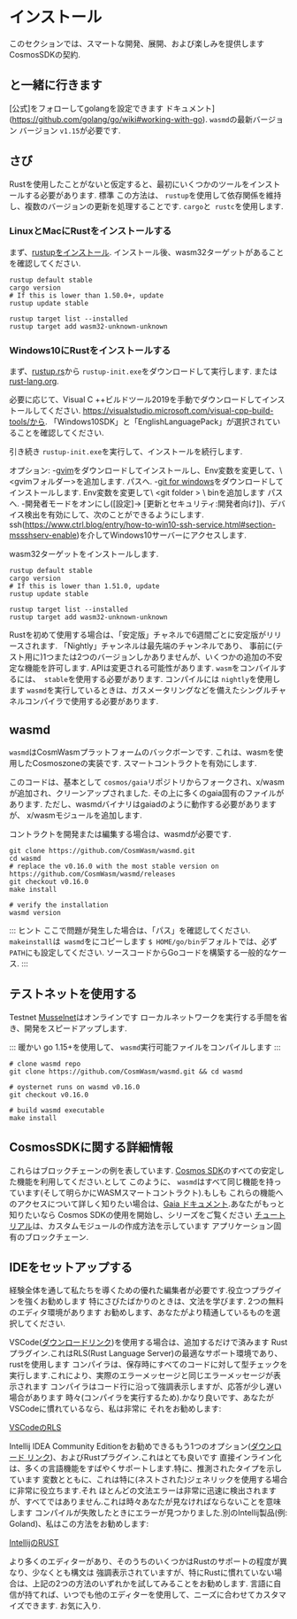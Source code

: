 # インストール

このセクションでは、スマートな開発、展開、および楽しみを提供します
CosmosSDKの契約.

## と一緒に行きます

[公式]をフォローしてgolangを設定できます
ドキュメント](https://github.com/golang/go/wiki#working-with-go). `wasmd`の最新バージョン
バージョン `v1.15`が必要です.

## さび

Rustを使用したことがないと仮定すると、最初にいくつかのツールをインストールする必要があります. 標準
この方法は、 `rustup`を使用して依存関係を維持し、複数のバージョンの更新を処理することです.
`cargo`と` rustc`を使用します.

### LinuxとMacにRustをインストールする

まず、[rustupをインストール](https://rustup.rs/). インストール後、wasm32ターゲットがあることを確認してください.

```shell
rustup default stable
cargo version
# If this is lower than 1.50.0+, update
rustup update stable

rustup target list --installed
rustup target add wasm32-unknown-unknown
```

### Windows10にRustをインストールする

まず、[rustup.rs](https://rustup.rs/)から `rustup-init.exe`をダウンロードして実行します.
または[rust-lang.org](https://www.rust-lang.org/tools/install).

必要に応じて、Visual C ++ビルドツール2019を手動でダウンロードしてインストールしてください.
https://visualstudio.microsoft.com/visual-cpp-build-tools/から.
「Windows10SDK」と「EnglishLanguagePack」が選択されていることを確認してください.

引き続き `rustup-init.exe`を実行して、インストールを続行します.

オプション:
-[gvim](https://www.vim.org/download.php#pc)をダウンロードしてインストールし、Env変数を変更して、\ <gvimフォルダー\>を追加します.
パスへ.
-[git for windows](https://git-scm.com/download/win)をダウンロードしてインストールします. Env変数を変更して\ <git folder \> \ binを追加します
パスへ.
-開発者モードをオンにし([設定]-> [更新とセキュリティ:開発者向け])、デバイス検出を有効にして、次のことができるようにします.
ssh(https://www.ctrl.blog/entry/how-to-win10-ssh-service.html#section-mssshserv-enable)を介してWindows10サーバーにアクセスします.

wasm32ターゲットをインストールします.
```shell
rustup default stable
cargo version
# If this is lower than 1.51.0, update
rustup update stable

rustup target list --installed
rustup target add wasm32-unknown-unknown
```

Rustを初めて使用する場合は、「安定版」チャネルで6週間ごとに安定版がリリースされます.
   「Nightly」チャンネルは最先端のチャンネルであり、
事前に(テスト用に)1つまたは2つのバージョンしかありませんが、いくつかの追加の不安定な機能を許可します.
APIは変更される可能性があります. `wasm`をコンパイルするには、` stable`を使用する必要があります. コンパイルには `nightly`を使用します
`wasmd`を実行しているときは、ガスメータリングなどを備えたシングルチャネルコンパイラで使用する必要があります.

## wasmd

`wasmd`はCosmWasmプラットフォームのバックボーンです. これは、wasmを使用したCosmoszoneの実装です.
スマートコントラクトを有効にします.

このコードは、基本として `cosmos/gaia`リポジトリからフォークされ、x/wasmが追加され、クリーンアップされました.
その上に多くのgaia固有のファイルがあります. ただし、wasmdバイナリはgaiadのように動作する必要がありますが、
x/wasmモジュールを追加します.

コントラクトを開発または編集する場合は、wasmdが必要です.

```shell
git clone https://github.com/CosmWasm/wasmd.git
cd wasmd
# replace the v0.16.0 with the most stable version on https://github.com/CosmWasm/wasmd/releases
git checkout v0.16.0
make install

# verify the installation
wasmd version
```

::: ヒント
ここで問題が発生した場合は、「パス」を確認してください. `makeinstall`は` wasmd`をにコピーします
`$ HOME/go/bin`デフォルトでは、必ず` PATH`にも設定してください.
ソースコードからGoコードを構築する一般的なケース.
:::

## テストネットを使用する

Testnet [Musselnet](https://github.com/CosmWasm/testnets/tree/master/musselnet)はオンラインです
ローカルネットワークを実行する手間を省き、開発をスピードアップします.

::: 暖かい
go 1.15+を使用して、 `wasmd`実行可能ファイルをコンパイルします
:::

```shell
# clone wasmd repo
git clone https://github.com/CosmWasm/wasmd.git && cd wasmd

# oysternet runs on wasmd v0.16.0
git checkout v0.16.0

# build wasmd executable
make install
```

## CosmosSDKに関する詳細情報

これらはブロックチェーンの例を表しています.
[Cosmos SDK](https://github.com/cosmos/cosmos-sdk)のすべての安定した機能を利用してください.として
このように、 `wasmd`はすべて同じ機能を持っています(そして明らかにWASMスマートコントラクト).もしも
これらの機能へのアクセスについて詳しく知りたい場合は、[Gaia
ドキュメント](https://github.com/cosmos/gaia/tree/main/docs/gaia-tutorials).あなたがもっと知りたいなら
Cosmos SDKの使用を開始し、シリーズをご覧ください
[チュートリアル](https://tutorials.cosmos.network/)は、カスタムモジュールの作成方法を示しています
アプリケーション固有のブロックチェーン.

## IDEをセットアップする

経験全体を通して私たちを導くための優れた編集者が必要です.役立つプラグインを強くお勧めします
特にさびたばかりのときは、文法を学びます. 2つの無料のエディタ環境があります
お勧めします、あなたがより精通しているものを選択してください.

VSCode([ダウンロードリンク](https://code.visualstudio.com/download))を使用する場合は、追加するだけで済みます
Rustプラグイン.これはRLS(Rust Language Server)の最適なサポート環境であり、rustを使用します
コンパイラは、保存時にすべてのコードに対して型チェックを実行します.これにより、実際のエラーメッセージと同じエラーメッセージが表示されます
コンパイラはコード行に沿って強調表示しますが、応答が少し遅い場合があります
時々(コンパイラを実行するため).かなり良いです、あなたがVSCodeに慣れているなら、私は非常に
それをお勧めします:

[VSCodeのRLS](https://marketplace.visualstudio.com/items?itemName=rust-lang.rust)

Intellij IDEA Community Editionをお勧めできるもう1つのオプション([ダウンロード
リンク](https://www.jetbrains.com/idea/download/))、およびRustプラグイン.これはとても良いです
直接インライン化は、多くの言語機能をすばやくサポートします.特に、推測されたタイプを示しています
変数とともに、これは特に(ネストされた)ジェネリックを使用する場合に非常に役立ちます.それ
ほとんどの文法エラーは非常に迅速に検出されますが、すべてではありません.これは時々あなたが見なければならないことを意味します
コンパイルが失敗したときにエラーが見つかりました.別のIntellij製品(例:
Goland)、私はこの方法をお勧めします:

[IntellijのRUST](https://intellij-rust.github.io/)

より多くのエディターがあり、そのうちのいくつかはRustのサポートの程度が異なり、少なくとも構文は
強調表示されていますが、特にRustに慣れていない場合は、上記の2つの方法のいずれかを試してみることをお勧めします.
言語に自信が持てれば、いつでも他のエディターを使用して、ニーズに合わせてカスタマイズできます.
お気に入り.
